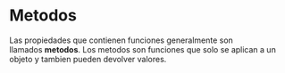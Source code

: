 # Metodos

Las propiedades que contienen funciones generalmente son llamados **metodos**. Los metodos son funciones que solo se aplican a un objeto y tambien pueden devolver valores.

